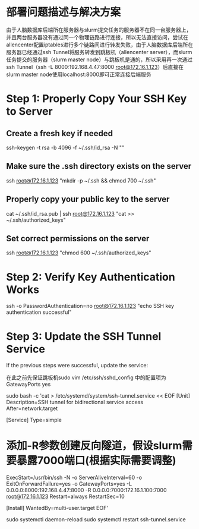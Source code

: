# 部署问题描述与解决方案
由于人脑数据库后端所在服务器与slurm提交任务的服务器不在同一台服务器上，并且两台服务器没有通过同一个物理链路进行连接，所以无法直接访问，尝试在allencenter配置iptables进行多个链路间进行转发失败，由于人脑数据库后端所在服务器已经通过ssh Tunnel将服务转发到跳板机（allencenter server），而slurm任务提交的服务器（slurm master node）与跳板机是通的，所以采用再一次通过ssh Tunnel（ssh -L 8000:192.168.4.47:8000 root@172.16.1.123）后直接在slurm master node使用localhost:8000即可正常连接后端服务

# Step 1: Properly Copy Your SSH Key to Server

## Create a fresh key if needed

ssh-keygen -t rsa -b 4096 -f ~/.ssh/id_rsa -N ""
 
## Make sure the .ssh directory exists on the server

ssh root@172.16.1.123 "mkdir -p ~/.ssh && chmod 700 ~/.ssh"
 
## Properly copy your public key to the server

cat ~/.ssh/id_rsa.pub | ssh root@172.16.1.123 "cat >> ~/.ssh/authorized_keys"
 
## Set correct permissions on the server

ssh root@172.16.1.123 "chmod 600 ~/.ssh/authorized_keys"

# Step 2: Verify Key Authentication Works

ssh -o PasswordAuthentication=no root@172.16.1.123 "echo SSH key authentication successful"

# Step 3: Update the SSH Tunnel Service
If the previous steps were successful, update the service:

在此之前先保证跳板机sudo vim /etc/ssh/sshd_config
中的配置项为GatewayPorts yes 

sudo bash -c 'cat > /etc/systemd/system/ssh-tunnel.service << EOF
[Unit]
Description=SSH tunnel for bidirectional service access
After=network.target

[Service]
Type=simple
# 添加-R参数创建反向隧道，假设slurm需要暴露7000端口(根据实际需要调整)
ExecStart=/usr/bin/ssh -N -o ServerAliveInterval=60 -o ExitOnForwardFailure=yes -o GatewayPorts=yes -L 0.0.0.0:8000:192.168.4.47:8000 -R 0.0.0.0:7000:172.16.1.100:7000 root@172.16.1.123
Restart=always
RestartSec=10

[Install]
WantedBy=multi-user.target
EOF'

sudo systemctl daemon-reload
sudo systemctl restart ssh-tunnel.service